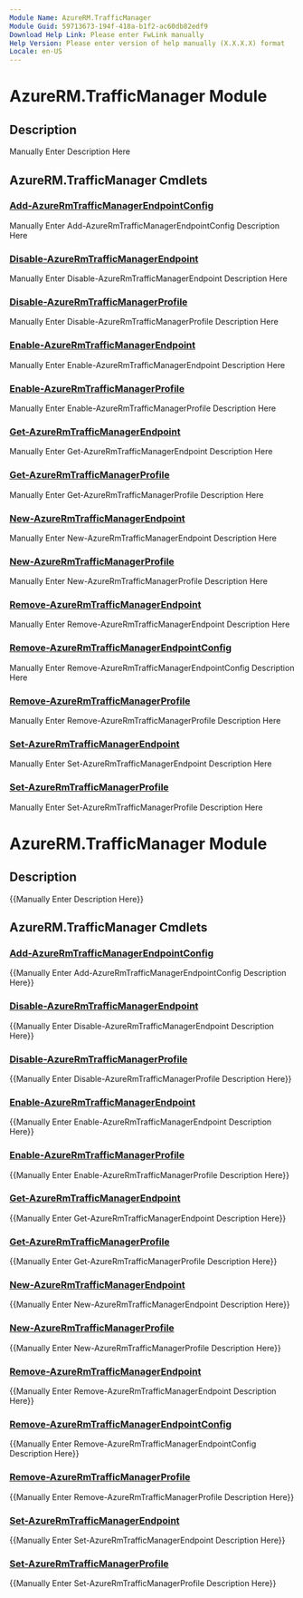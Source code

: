 ```yaml
---
Module Name: AzureRM.TrafficManager
Module Guid: 59713673-194f-418a-b1f2-ac60db82edf9
Download Help Link: Please enter FwLink manually
Help Version: Please enter version of help manually (X.X.X.X) format
Locale: en-US
---
```


# AzureRM.TrafficManager Module
## Description
Manually Enter Description Here

## AzureRM.TrafficManager Cmdlets
### [Add-AzureRmTrafficManagerEndpointConfig](Add-AzureRmTrafficManagerEndpointConfig.md)
Manually Enter Add-AzureRmTrafficManagerEndpointConfig Description Here

### [Disable-AzureRmTrafficManagerEndpoint](Disable-AzureRmTrafficManagerEndpoint.md)
Manually Enter Disable-AzureRmTrafficManagerEndpoint Description Here

### [Disable-AzureRmTrafficManagerProfile](Disable-AzureRmTrafficManagerProfile.md)
Manually Enter Disable-AzureRmTrafficManagerProfile Description Here

### [Enable-AzureRmTrafficManagerEndpoint](Enable-AzureRmTrafficManagerEndpoint.md)
Manually Enter Enable-AzureRmTrafficManagerEndpoint Description Here

### [Enable-AzureRmTrafficManagerProfile](Enable-AzureRmTrafficManagerProfile.md)
Manually Enter Enable-AzureRmTrafficManagerProfile Description Here

### [Get-AzureRmTrafficManagerEndpoint](Get-AzureRmTrafficManagerEndpoint.md)
Manually Enter Get-AzureRmTrafficManagerEndpoint Description Here

### [Get-AzureRmTrafficManagerProfile](Get-AzureRmTrafficManagerProfile.md)
Manually Enter Get-AzureRmTrafficManagerProfile Description Here

### [New-AzureRmTrafficManagerEndpoint](New-AzureRmTrafficManagerEndpoint.md)
Manually Enter New-AzureRmTrafficManagerEndpoint Description Here

### [New-AzureRmTrafficManagerProfile](New-AzureRmTrafficManagerProfile.md)
Manually Enter New-AzureRmTrafficManagerProfile Description Here

### [Remove-AzureRmTrafficManagerEndpoint](Remove-AzureRmTrafficManagerEndpoint.md)
Manually Enter Remove-AzureRmTrafficManagerEndpoint Description Here

### [Remove-AzureRmTrafficManagerEndpointConfig](Remove-AzureRmTrafficManagerEndpointConfig.md)
Manually Enter Remove-AzureRmTrafficManagerEndpointConfig Description Here

### [Remove-AzureRmTrafficManagerProfile](Remove-AzureRmTrafficManagerProfile.md)
Manually Enter Remove-AzureRmTrafficManagerProfile Description Here

### [Set-AzureRmTrafficManagerEndpoint](Set-AzureRmTrafficManagerEndpoint.md)
Manually Enter Set-AzureRmTrafficManagerEndpoint Description Here

### [Set-AzureRmTrafficManagerProfile](Set-AzureRmTrafficManagerProfile.md)
Manually Enter Set-AzureRmTrafficManagerProfile Description Here


# AzureRM.TrafficManager Module
## Description
{{Manually Enter Description Here}}

## AzureRM.TrafficManager Cmdlets
### [Add-AzureRmTrafficManagerEndpointConfig](Add-AzureRmTrafficManagerEndpointConfig.md)
{{Manually Enter Add-AzureRmTrafficManagerEndpointConfig Description Here}}

### [Disable-AzureRmTrafficManagerEndpoint](Disable-AzureRmTrafficManagerEndpoint.md)
{{Manually Enter Disable-AzureRmTrafficManagerEndpoint Description Here}}

### [Disable-AzureRmTrafficManagerProfile](Disable-AzureRmTrafficManagerProfile.md)
{{Manually Enter Disable-AzureRmTrafficManagerProfile Description Here}}

### [Enable-AzureRmTrafficManagerEndpoint](Enable-AzureRmTrafficManagerEndpoint.md)
{{Manually Enter Enable-AzureRmTrafficManagerEndpoint Description Here}}

### [Enable-AzureRmTrafficManagerProfile](Enable-AzureRmTrafficManagerProfile.md)
{{Manually Enter Enable-AzureRmTrafficManagerProfile Description Here}}

### [Get-AzureRmTrafficManagerEndpoint](Get-AzureRmTrafficManagerEndpoint.md)
{{Manually Enter Get-AzureRmTrafficManagerEndpoint Description Here}}

### [Get-AzureRmTrafficManagerProfile](Get-AzureRmTrafficManagerProfile.md)
{{Manually Enter Get-AzureRmTrafficManagerProfile Description Here}}

### [New-AzureRmTrafficManagerEndpoint](New-AzureRmTrafficManagerEndpoint.md)
{{Manually Enter New-AzureRmTrafficManagerEndpoint Description Here}}

### [New-AzureRmTrafficManagerProfile](New-AzureRmTrafficManagerProfile.md)
{{Manually Enter New-AzureRmTrafficManagerProfile Description Here}}

### [Remove-AzureRmTrafficManagerEndpoint](Remove-AzureRmTrafficManagerEndpoint.md)
{{Manually Enter Remove-AzureRmTrafficManagerEndpoint Description Here}}

### [Remove-AzureRmTrafficManagerEndpointConfig](Remove-AzureRmTrafficManagerEndpointConfig.md)
{{Manually Enter Remove-AzureRmTrafficManagerEndpointConfig Description Here}}

### [Remove-AzureRmTrafficManagerProfile](Remove-AzureRmTrafficManagerProfile.md)
{{Manually Enter Remove-AzureRmTrafficManagerProfile Description Here}}

### [Set-AzureRmTrafficManagerEndpoint](Set-AzureRmTrafficManagerEndpoint.md)
{{Manually Enter Set-AzureRmTrafficManagerEndpoint Description Here}}

### [Set-AzureRmTrafficManagerProfile](Set-AzureRmTrafficManagerProfile.md)
{{Manually Enter Set-AzureRmTrafficManagerProfile Description Here}}

